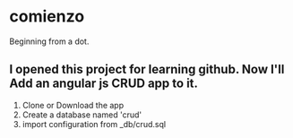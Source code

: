 # comienzo
Beginning from a dot.

I opened this project for learning github.
Now I'll Add an angular js CRUD app to it.
---------------------------------------------
1. Clone or Download the app
2. Create a database named 'crud'
3. import configuration from _db/crud.sql

